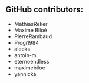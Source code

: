 GitHub contributors:
--------------------------------
 - MathiasReker
 - Maxime Biloé
 - PierreRambaud
 - Progi1984
 - aleeks
 - antoin-m
 - eternoendless
 - maximebiloe
 - yannicka
